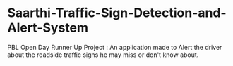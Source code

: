 # Saarthi-Traffic-Sign-Detection-and-Alert-System
PBL Open Day Runner Up Project : An application made to Alert the driver about the roadside traffic signs he may miss or don't know about.
